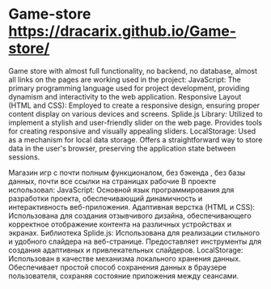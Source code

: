 # Game-store https://dracarix.github.io/Game-store/

Game store with almost full functionality, no backend, no database, almost all links on the pages are working
used in the project:
JavaScript: The primary programming language used for project development, providing dynamism and interactivity to the web application.
Responsive Layout (HTML and CSS): Employed to create a responsive design, ensuring proper content display on various devices and screens.
Splide.js Library: Utilized to implement a stylish and user-friendly slider on the web page. Provides tools for creating responsive and visually appealing sliders.
LocalStorage: Used as a mechanism for local data storage. Offers a straightforward way to store data in the user's browser, preserving the application state between sessions.


Магазин игр с почти полным функционалом, без бэкенда , без базы данных, почти все ссылки на страницах рабочие 
В проекте использовал:
JavaScript: Основной язык программирования для разработки проекта, обеспечивающий динамичность и интерактивность веб-приложения.
Адаптивная верстка (HTML и CSS): Использована для создания отзывчивого дизайна, обеспечивающего корректное отображение контента на различных устройствах и экранах.
Библиотека Splide.js: Использована для реализации стильного и удобного слайдера на веб-странице. Предоставляет инструменты для создания адаптивных и привлекательных слайдеров.
LocalStorage: Использован в качестве механизма локального хранения данных. Обеспечивает простой способ сохранения данных в браузере пользователя, сохраняя состояние приложения между сеансами.
